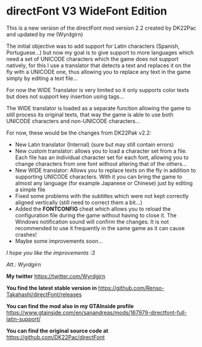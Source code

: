 # directFont V3 WideFont Edition

 This is a new version of the directFont mod version 2.2 created by DK22Pac and updated by me (Wyrdgirn)


The initial objective was to add support for Latin characters (Spanish, Portuguese...) but now my goal is to give support to more languages which need a set of UNICODE characters which the game does not support natively, for this I use a translator that detects a text and replaces it on the fly with a UNICODE one, thus allowing you to replace any text in the game simply by editing a text file...

For now the WIDE Translator is very limited so it only supports color texts but does not support key insertion using tags...

The WIDE translator is loaded as a separate function allowing the game to still process its original texts, that way the game is able to use both UNICODE characters and non-UNICODE characters...



For now, these would be the changes from DK22Pak v2.2:

- New Latin translator (Internal) (sure but may still contain errors)
- New custom translator: allows you to load a character set from a file. Each file has an individual character set for each font, allowing you to change characters from one font without altering that of the others...
- New WIDE translator: Allows you to replace texts on the fly in addition to supporting UNICODE characters. With it you can bring the game to almost any language (for example Japanese or Chinese) just by editing a simple file
- Fixed some problems with the subtitles which were not kept correctly aligned vertically (still need to correct them a bit...)
- Added the **FONTCONFIG** cheat which allows you to reload the configuration file during the game without having to close it. The Windows notification sound will confirm the changes. It is not recommended to use it frequently in the same game as it can cause crashes!
- Maybe some improvements soon...


*I hope you like the improvements :3*

*Att.: Wyrdgirn*

**My twitter**
https://twitter.com/Wyrdgirn

**You find the latest stable version in**
https://github.com/Renso-Takahashi/directFont/releases

**You can find the mod also in my GTAInside profile**
https://www.gtainside.com/en/sanandreas/mods/167979-directfont-full-latin-support/

**You can find the original source code at**
https://github.com/DK22Pac/directFont
